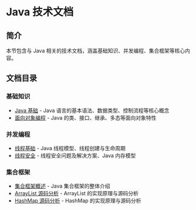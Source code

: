 # Java 技术文档

## 简介

本节包含与 Java 相关的技术文档，涵盖基础知识、并发编程、集合框架等核心内容。

## 文档目录

### 基础知识

- [Java 基础](./java-basics.md) - Java 语言的基本语法、数据类型、控制流程等核心概念
- [面向对象编程](./java-oop.md) - Java 的类、接口、继承、多态等面向对象特性

### 并发编程

- [线程基础](./thread-basics.md) - Java 线程模型、线程创建与生命周期
- [线程安全](./thread-safety.md) - 线程安全问题及解决方案、Java 内存模型

### 集合框架

- [集合框架概述](./collection.md) - Java 集合框架的整体介绍
- [ArrayList 源码分析](./arraylist.md) - ArrayList 的实现原理与源码分析
- [HashMap 源码分析](./hashmap.md) - HashMap 的实现原理与源码分析
